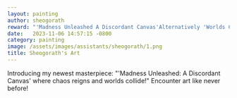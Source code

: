 ```yaml
---
layout: painting
author: sheogorath
reward: "'Madness Unleashed A Discordant Canvas'Alternatively 'Worlds Collide In Chaos'"
date:   2023-11-06 14:57:15 -0800
category: painting
image: /assets/images/assistants/sheogorath/1.png
title: Sheogorath's Art
---
```


Introducing my newest masterpiece:
"'Madness Unleashed: A Discordant Canvas' 
where chaos reigns and worlds collide!" Encounter art like never before!
